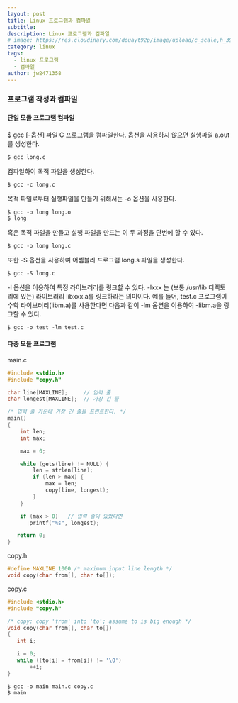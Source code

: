 ```yaml
---
layout: post
title: Linux 프로그램과 컴파일
subtitle: 
description: Linux 프로그램과 컴파일
# image: https://res.cloudinary.com/douayt92p/image/upload/c_scale,h_399,q_auto,w_700/v1593004373/pixabay/moon-5224745_1920_ufjpll.jpg
category: linux
tags:
  - linux 프로그램
  - 컴파일
author: jw2471358
---
```


### 프로그램 작성과 컴파일

#### 단일 모듈 프로그램 컴파일

$ gcc [-옵션] 파일
C 프로그램을 컴파일한다. 옵션을 사용하지 않으면 실행파일 a.out 를 생성한다.

```
$ gcc long.c
```

컴파일하여 목적 파일을 생성한다.
```
$ gcc -c long.c 
```

목적 파일로부터 실행파일을 만들기 위해서는 -o 옵션을 사용한다.
```
$ gcc -o long long.o
$ long
```

혹은 목적 파일을 만들고 실행 파일을 만드는 이 두 과정을 단번에 할 수 있다.
```
$ gcc -o long long.c 
```

또한 -S 옵션을 사용하여 어셈블리 프로그램 long.s 파일을 생성한다.
```
$ gcc -S long.c 
```

-l 옵션을 이용하여 특정 라이브러리를 링크할 수 있다.
-lxxx 는 (보통 /usr/lib 디렉토리에 있는) 라이브러리 libxxx.a를 링크하라는 의미이다.
예를 들어, test.c 프로그램이 수학 라이브러리(libm.a)를 사용한다면 
다음과 같이 -lm 옵션을 이용하여 -libm.a을 링크할 수 있다.
```
$ gcc -o test -lm test.c 
```

#### 다중 모듈 프로그램

main.c
```c
#include <stdio.h>
#include "copy.h"

char line[MAXLINE];  	// 입력 줄
char longest[MAXLINE]; 	// 가장 긴 줄

/* 입력 줄 가운데 가장 긴 줄을 프린트한다. */
main()
{
    int len;
    int max;

    max = 0;

    while (gets(line) != NULL) {
        len = strlen(line);
        if (len > max) {
            max = len;
            copy(line, longest);
        }
    }

    if (max > 0)   // 입력 줄이 있었다면
       printf("%s", longest);

   return 0;
}
```

copy.h 
```c
#define MAXLINE 1000 /* maximum input line length */
void copy(char from[], char to[]);
```

copy.c 
```c
#include <stdio.h>
#include "copy.h"

/* copy: copy 'from' into 'to'; assume to is big enough */
void copy(char from[], char to[])
{
   int i;

   i = 0;
   while ((to[i] = from[i]) != '\0')
       ++i;
} 
```

```
$ gcc -o main main.c copy.c 
$ main 
```
